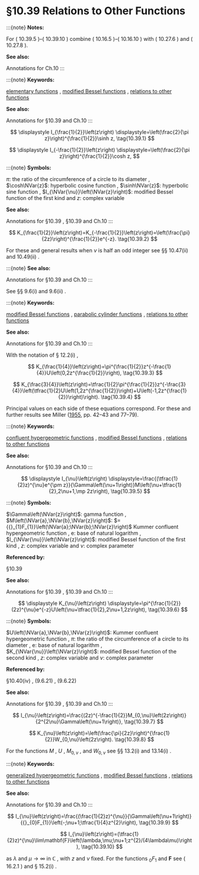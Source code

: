 # §10.39 Relations to Other Functions

:::{note}
**Notes:**

For ( 10.39.5 )–( 10.39.10 ) combine ( 10.16.5 )–( 10.16.10 ) with ( 10.27.6 ) and ( 10.27.8 ).

**See also:**

Annotations for Ch.10
:::

:::{note}
**Keywords:**

[elementary functions](http://dlmf.nist.gov/search/search?q=elementary%20functions) , [modified Bessel functions](http://dlmf.nist.gov/search/search?q=modified%20Bessel%20functions) , [relations to other functions](http://dlmf.nist.gov/search/search?q=relations%20to%20other%20functions)

**See also:**

Annotations for §10.39 and Ch.10
:::

<a id="E1"></a>

<a id="Ex1"></a>
$$
\displaystyle I_{\frac{1}{2}}\left(z\right) \displaystyle=\left(\frac{2}{\pi z}\right)^{\frac{1}{2}}\sinh z, \tag{10.39.1}
$$

<a id="Ex2"></a>
$$
\displaystyle I_{-\frac{1}{2}}\left(z\right) \displaystyle=\left(\frac{2}{\pi z}\right)^{\frac{1}{2}}\cosh z,
$$

:::{note}
**Symbols:**

$\pi$: the ratio of the circumference of a circle to its diameter , $\cosh\NVar{z}$: hyperbolic cosine function , $\sinh\NVar{z}$: hyperbolic sine function , $I_{\NVar{\nu}}\left(\NVar{z}\right)$: modified Bessel function of the first kind and $z$: complex variable

**See also:**

Annotations for §10.39 , §10.39 and Ch.10
:::


<a id="E2"></a>
$$
K_{\frac{1}{2}}\left(z\right)=K_{-\frac{1}{2}}\left(z\right)=\left(\frac{\pi}{2z}\right)^{\frac{1}{2}}e^{-z}. \tag{10.39.2}
$$

For these and general results when $\nu$ is half an odd integer see §§ 10.47(ii) and 10.49(ii) .

:::{note}
**See also:**

Annotations for §10.39 and Ch.10
:::

See §§ 9.6(i) and 9.6(ii) .

:::{note}
**Keywords:**

[modified Bessel functions](http://dlmf.nist.gov/search/search?q=modified%20Bessel%20functions) , [parabolic cylinder functions](http://dlmf.nist.gov/search/search?q=parabolic%20cylinder%20functions) , [relations to other functions](http://dlmf.nist.gov/search/search?q=relations%20to%20other%20functions)

**See also:**

Annotations for §10.39 and Ch.10
:::

With the notation of § 12.2(i) ,


<a id="E3"></a>
$$
K_{\frac{1}{4}}\left(z\right)=\pi^{\frac{1}{2}}z^{-\frac{1}{4}}U\left(0,2z^{\frac{1}{2}}\right), \tag{10.39.3}
$$


<a id="E4"></a>
$$
K_{\frac{3}{4}}\left(z\right)=\tfrac{1}{2}\pi^{\frac{1}{2}}z^{-\frac{3}{4}}\left(\tfrac{1}{2}U\left(1,2z^{\frac{1}{2}}\right)+U\left(-1,2z^{\frac{1}{2}}\right)\right). \tag{10.39.4}
$$

Principal values on each side of these equations correspond. For these and further results see Miller ([1955](./bib/M.html#bib1622 "Tables of Weber Parabolic Cylinder Functions"), pp. 42–43 and 77–79).

:::{note}
**Keywords:**

[confluent hypergeometric functions](http://dlmf.nist.gov/search/search?q=confluent%20hypergeometric%20functions) , [modified Bessel functions](http://dlmf.nist.gov/search/search?q=modified%20Bessel%20functions) , [relations to other functions](http://dlmf.nist.gov/search/search?q=relations%20to%20other%20functions)

**See also:**

Annotations for §10.39 and Ch.10
:::

<a id="EGx1"></a>

$$
\displaystyle I_{\nu}\left(z\right) \displaystyle=\frac{(\tfrac{1}{2}z)^{\nu}e^{\pm z}}{\Gamma\left(\nu+1\right)}M\left(\nu+\tfrac{1}{2},2\nu+1,\mp 2z\right), \tag{10.39.5}
$$

:::{note}
**Symbols:**

$\Gamma\left(\NVar{z}\right)$: gamma function , $M\left(\NVar{a},\NVar{b},\NVar{z}\right)$: $={{}_{1}F_{1}}\left(\NVar{a};\NVar{b};\NVar{z}\right)$ Kummer confluent hypergeometric function , $\mathrm{e}$: base of natural logarithm , $I_{\NVar{\nu}}\left(\NVar{z}\right)$: modified Bessel function of the first kind , $z$: complex variable and $\nu$: complex parameter

**Referenced by:**

§10.39

**See also:**

Annotations for §10.39 , §10.39 and Ch.10
:::

$$
\displaystyle K_{\nu}\left(z\right) \displaystyle=\pi^{\frac{1}{2}}(2z)^{\nu}e^{-z}U\left(\nu+\tfrac{1}{2},2\nu+1,2z\right), \tag{10.39.6}
$$

:::{note}
**Symbols:**

$U\left(\NVar{a},\NVar{b},\NVar{z}\right)$: Kummer confluent hypergeometric function , $\pi$: the ratio of the circumference of a circle to its diameter , $\mathrm{e}$: base of natural logarithm , $K_{\NVar{\nu}}\left(\NVar{z}\right)$: modified Bessel function of the second kind , $z$: complex variable and $\nu$: complex parameter

**Referenced by:**

§10.40(iv) , (9.6.21) , (9.6.22)

**See also:**

Annotations for §10.39 , §10.39 and Ch.10
:::


<a id="E7"></a>
$$
I_{\nu}\left(z\right)=\frac{(2z)^{-\frac{1}{2}}M_{0,\nu}\left(2z\right)}{2^{2\nu}\Gamma\left(\nu+1\right)}, \tag{10.39.7}
$$


<a id="E8"></a>
$$
K_{\nu}\left(z\right)=\left(\frac{\pi}{2z}\right)^{\frac{1}{2}}W_{0,\nu}\left(2z\right). \tag{10.39.8}
$$

For the functions $M$ , $U$ , $M_{0,\nu}$ , and $W_{0,\nu}$ see §§ 13.2(i) and 13.14(i) .

:::{note}
**Keywords:**

[generalized hypergeometric functions](http://dlmf.nist.gov/search/search?q=generalized%20hypergeometric%20functions) , [modified Bessel functions](http://dlmf.nist.gov/search/search?q=modified%20Bessel%20functions) , [relations to other functions](http://dlmf.nist.gov/search/search?q=relations%20to%20other%20functions)

**See also:**

Annotations for §10.39 and Ch.10
:::


<a id="E9"></a>
$$
I_{\nu}\left(z\right)=\frac{(\frac{1}{2}z)^{\nu}}{\Gamma\left(\nu+1\right)}{{}_{0}F_{1}}\left(-;\nu+1;\tfrac{1}{4}z^{2}\right), \tag{10.39.9}
$$


<a id="E10"></a>
$$
I_{\nu}\left(z\right)=(\tfrac{1}{2}z)^{\nu}\lim\mathbf{F}\left(\lambda,\mu;\nu+1;z^{2}/(4\lambda\mu)\right), \tag{10.39.10}
$$

as $\lambda$ and $\mu\to\infty$ in $\mathbb{C}$ , with $z$ and $\nu$ fixed. For the functions ${{}_{0}F_{1}}$ and $\mathbf{F}$ see ( 16.2.1 ) and § 15.2(i) .
